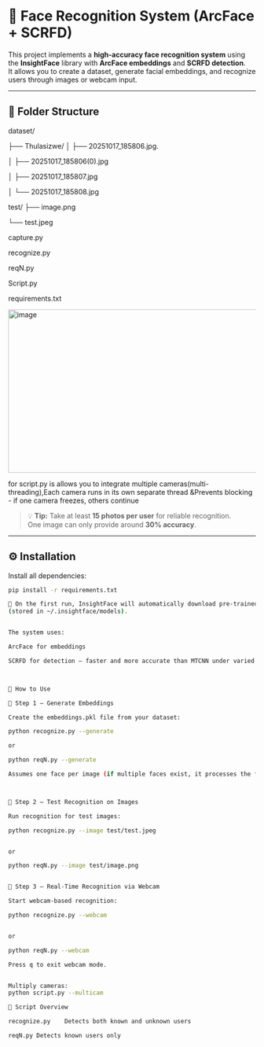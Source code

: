 # 🧠 Face Recognition System (ArcFace + SCRFD)

This project implements a **high-accuracy face recognition system** using the **InsightFace** library with **ArcFace embeddings** and **SCRFD detection**.  
It allows you to create a dataset, generate facial embeddings, and recognize users through images or webcam input.

---

## 📁 Folder Structure

dataset/

├── Thulasizwe/
│ ├── 20251017_185806.jpg.

│ ├── 20251017_185806(0).jpg

│ ├── 20251017_185807.jpg

│ └── 20251017_185808.jpg

test/
├── image.png

└── test.jpeg

capture.py

recognize.py

reqN.py

Script.py

requirements.txt

<img width="904" height="332" alt="image" src="https://github.com/user-attachments/assets/d2a41008-5e9d-4f87-94cf-31dd382b36bf" />

for script.py is allows you to integrate multiple cameras(multi-threading),Each camera runs in its own separate thread &Prevents blocking - if one camera freezes, others continue


> 💡 **Tip:** Take at least **15 photos per user** for reliable recognition.  
> One image can only provide around **30% accuracy**.

---

## ⚙️ Installation

Install all dependencies:

```bash
pip install -r requirements.txt

🧩 On the first run, InsightFace will automatically download pre-trained models
(stored in ~/.insightface/models).


The system uses:

ArcFace for embeddings

SCRFD for detection — faster and more accurate than MTCNN under varied lighting and angles.



🚀 How to Use

🔹 Step 1 — Generate Embeddings

Create the embeddings.pkl file from your dataset:

python recognize.py --generate

or

python reqN.py --generate

Assumes one face per image (if multiple faces exist, it processes the first).



🔹 Step 2 — Test Recognition on Images

Run recognition for test images:

python recognize.py --image test/test.jpeg


or

python reqN.py --image test/image.png


🔹 Step 3 — Real-Time Recognition via Webcam

Start webcam-based recognition:

python recognize.py --webcam


or

python reqN.py --webcam

Press q to exit webcam mode.


Multiply cameras:
python script.py --multicam

🧾 Script Overview

recognize.py	Detects both known and unknown users

reqN.py	Detects known users only






